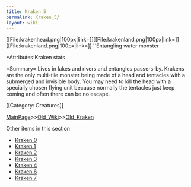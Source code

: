 ```yaml
---
title: Kraken 5
permalink: Kraken_5/
layout: wiki
---
```

[[File:krakenhead.png|100px|link=]][[File:krakenland.png|100px|link=]][[File:krakenland.png|100px|link=]] ''Entangling water monster

*Attributes:Kraken stats

=Summary=
Lives in lakes and rivers and entangles passers-by. Krakens are the only multi-tile monster being made of a head and tentacles with a submerged and invisible body. You may need to kill the head with a specially chosen flying unit because normally the tentacles just keep coming and often there can be no escape.

[[Category: Creatures]]

[MainPage](/keeperrl_wiki/ "wikilink")>>[Old_Wiki](/keeperrl_wiki/Old_Wiki "wikilink")>>[Old_Kraken](/keeperrl_wiki/Old_Kraken "wikilink")

Other items in this section
-    [Kraken 0](/keeperrl_wiki/Kraken_0 "wikilink")
-    [Kraken 1](/keeperrl_wiki/Kraken_1 "wikilink")
-    [Kraken 2](/keeperrl_wiki/Kraken_2 "wikilink")
-    [Kraken 3](/keeperrl_wiki/Kraken_3 "wikilink")
-    [Kraken 4](/keeperrl_wiki/Kraken_4 "wikilink")
-    [Kraken 6](/keeperrl_wiki/Kraken_6 "wikilink")
-    [Kraken 7](/keeperrl_wiki/Kraken_7 "wikilink")
